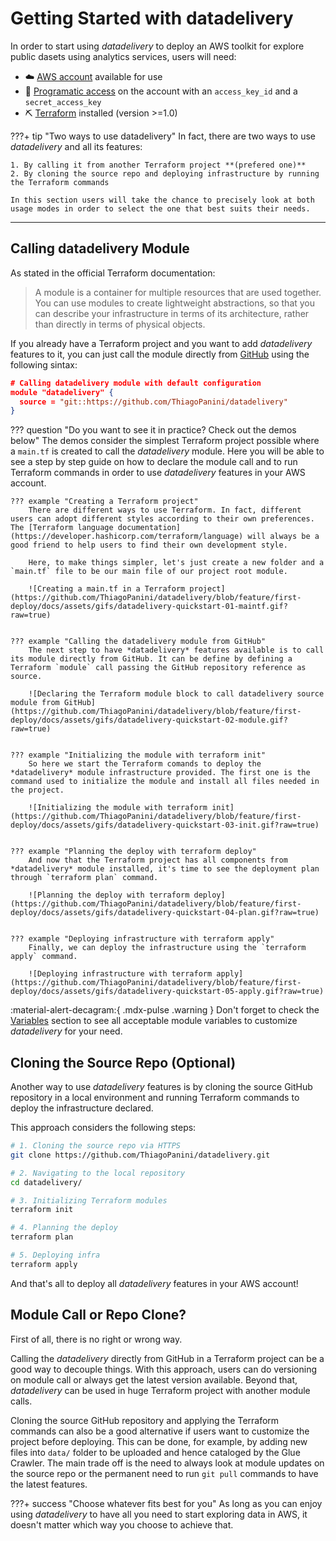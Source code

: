 # Getting Started with datadelivery

In order to start using *datadelivery* to deploy an AWS toolkit for explore public dasets using analytics services, users will need:

- ☁️ [AWS account](https://aws.amazon.com/premiumsupport/knowledge-center/create-and-activate-aws-account/) available for use
- 🔑 [Programatic access](https://docs.aws.amazon.com/general/latest/gr/aws-sec-cred-types.html) on the account with an `access_key_id` and a `secret_access_key`
- ⛏ [Terraform](https://www.terraform.io/) installed (version >=1.0)

???+ tip "Two ways to use datadelivery"
    In fact, there are two ways to use *datadelivery* and all its features:
    
    1. By calling it from another Terraform project **(prefered one)**
    2. By cloning the source repo and deploying infrastructure by running the Terraform commands

    In this section users will take the chance to precisely look at both usage modes in order to select the one that best suits their needs.

___

## Calling datadelivery Module

As stated in the official Terraform documentation:

> A module is a container for multiple resources that are used together. You can use modules to create lightweight abstractions, so that you can describe your infrastructure in terms of its architecture, rather than directly in terms of physical objects.

If you already have a Terraform project and you want to add *datadelivery* features to it, you can just call the module directly from [GitHub](https://github.com/ThiagoPanini/datadelivery) using the following sintax:

```json
# Calling datadelivery module with default configuration
module "datadelivery" {
  source = "git::https://github.com/ThiagoPanini/datadelivery"
}
```

??? question "Do you want to see it in practice? Check out the demos below"
    The demos consider the simplest Terraform project possible where a `main.tf` is created to call the *datadelivery* module. Here you will be able to see a step by step guide on how to declare the module call and to run Terraform commands in order to use *datadelivery* features in your AWS account.

    ??? example "Creating a Terraform project"
        There are different ways to use Terraform. In fact, different users can adopt different styles according to their own preferences. The [Terraform language documentation](https://developer.hashicorp.com/terraform/language) will always be a good friend to help users to find their own development style.

        Here, to make things simpler, let's just create a new folder and a `main.tf` file to be our main file of our project root module.

        ![Creating a main.tf in a Terraform project](https://github.com/ThiagoPanini/datadelivery/blob/feature/first-deploy/docs/assets/gifs/datadelivery-quickstart-01-maintf.gif?raw=true)


    ??? example "Calling the datadelivery module from GitHub"
        The next step to have *datadelivery* features available is to call its module directly from GitHub. It can be define by defining a Terraform `module` call passing the GitHub repository reference as source.

        ![Declaring the Terraform module block to call datadelivery source module from GitHub](https://github.com/ThiagoPanini/datadelivery/blob/feature/first-deploy/docs/assets/gifs/datadelivery-quickstart-02-module.gif?raw=true)


    ??? example "Initializing the module with terraform init"
        So here we start the Terraform comands to deploy the *datadelivery* module infrastructure provided. The first one is the command used to initialize the module and install all files needed in the project.

        ![Initializing the module with terraform init](https://github.com/ThiagoPanini/datadelivery/blob/feature/first-deploy/docs/assets/gifs/datadelivery-quickstart-03-init.gif?raw=true)


    ??? example "Planning the deploy with terraform deploy"
        And now that the Terraform project has all components from *datadelivery* module installed, it's time to see the deployment plan through `terraform plan` command.

        ![Planning the deploy with terraform deploy](https://github.com/ThiagoPanini/datadelivery/blob/feature/first-deploy/docs/assets/gifs/datadelivery-quickstart-04-plan.gif?raw=true)


    ??? example "Deploying infrastructure with terraform apply"
        Finally, we can deploy the infrastructure using the `terraform apply` command.

        ![Deploying infrastructure with terraform apply](https://github.com/ThiagoPanini/datadelivery/blob/feature/first-deploy/docs/assets/gifs/datadelivery-quickstart-05-apply.gif?raw=true)


:material-alert-decagram:{ .mdx-pulse .warning } Don't forget to check the [Variables](../variables/variables.md) section to see all acceptable module variables to customize *datadelivery* for your need.


## Cloning the Source Repo (Optional)

Another way to use *datadelivery* features is by cloning the source GitHub repository in a local environment and running Terraform commands to deploy the infrastructure declared.

This approach considers the following steps:

```bash
# 1. Cloning the source repo via HTTPS
git clone https://github.com/ThiagoPanini/datadelivery.git

# 2. Navigating to the local repository
cd datadelivery/

# 3. Initializing Terraform modules
terraform init

# 4. Planning the deploy
terraform plan

# 5. Deploying infra
terraform apply
```

And that's all to deploy all *datadelivery* features in your AWS account!

## Module Call or Repo Clone?

First of all, there is no right or wrong way.

Calling the *datadelivery* directly from GitHub in a Terraform project can be a good way to decouple things. With this approach, users can do versioning on module call or always get the latest version available. Beyond that, *datadelivery* can be used in huge Terraform project with another module calls.

Cloning the source GitHub repository and applying the Terraform commands can also be a good alternative if users want to customize the project before deploying. This can be done, for example, by adding new files into `data/` folder to be uploaded and hence cataloged by the Glue Crawler. The main trade off is the need to always look at module updates on the source repo or the permanent need to run `git pull` commands to have the latest features.

???+ success "Choose whatever fits best for you"
    As long as you can enjoy using *datadelivery* to have all you need to start exploring data in AWS, it doesn't matter which way you choose to achieve that.